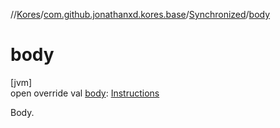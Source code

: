 //[Kores](../../../index.md)/[com.github.jonathanxd.kores.base](../index.md)/[Synchronized](index.md)/[body](body.md)

# body

[jvm]\
open override val [body](body.md): [Instructions](../../com.github.jonathanxd.kores/-instructions/index.md)

Body.
